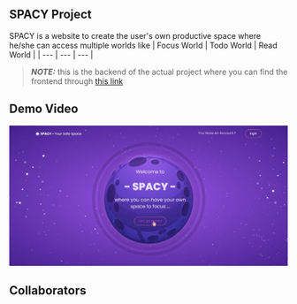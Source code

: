## SPACY Project 
SPACY is a website to create the user's own productive space where he/she can access multiple worlds like 
| Focus World | Todo World | Read World  |
| --- | --- | ---  |

> **_NOTE:_**  this is the backend of the actual project where you can find the frontend through [this link](https://github.com/hadilHelali/MyWorld_AngularProject_Front)
## Demo Video
[![Demo](./SPACY.png)](https://clipchamp.com/watch/gQPE5UwjIYs)
## Collaborators


